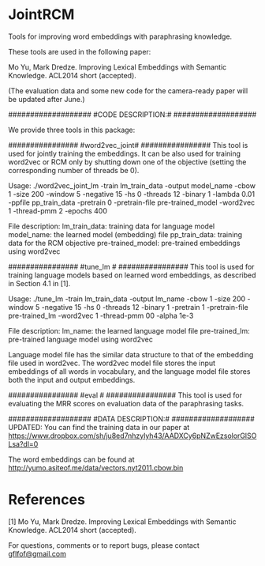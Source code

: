 JointRCM
=======

Tools for improving word embeddings with paraphrasing knowledge.

These tools are used in the following paper:

Mo Yu, Mark Dredze. Improving Lexical Embeddings with Semantic Knowledge. ACL2014 short (accepted).

(The evaluation data and some new code for the camera-ready paper will be updated after June.)

###################
#CODE DESCRIPTION:#
###################

We provide three tools in this package:

################
#word2vec_joint#
################
This tool is used for jointly training the embeddings. It can be also used for training word2vec or RCM only by shutting down one of the objective (setting the corresponding number of threads be 0).

Usage:
./word2vec_joint_lm -train lm_train_data -output model_name -cbow 1 -size 200 -window 5 -negative 15 -hs 0 -threads 12 -binary 1 -lambda 0.01 -ppfile pp_train_data -pretrain 0 -pretrain-file pre-trained_model -word2vec 1 -thread-pmm 2 -epochs 400

File description:
lm_train_data: training data for language model
model_name: the learned model (embedding) file
pp_train_data: training data for the RCM objective
pre-trained_model: pre-trained embeddings using word2vec

################
#tune_lm       #
################
This tool is used for training language models based on learned word embeddings, as described in Section 4.1 in [1].

Usage:
./tune_lm -train lm_train_data -output lm_name -cbow 1 -size 200 -window 5 -negative 15 -hs 0 -threads 12 -binary 1 -pretrain 1 -pretrain-file pre-trained_lm -word2vec 1 -thread-pmm 00 -alpha 1e-3

File description:
lm_name: the learned language model file
pre-trained_lm: pre-trained language model using word2vec

Language model file has the similar data structure to that of the embedding file used in word2vec. The word2vec model file stores the input embeddings of all words in vocabulary, and the language model file stores both the input and output embeddings.

################
#eval          #
################
This tool is used for evaluating the MRR scores on evaluation data of the paraphrasing tasks.

###################
#DATA DESCRIPTION:#
###################
UPDATED:
You can find the training data in our paper at https://www.dropbox.com/sh/ju8ed7nhzylyh43/AADXCy6pNZwEzsolorGlSOLsa?dl=0

The word embeddings can be found at http://yumo.asiteof.me/data/vectors.nyt2011.cbow.bin

References
=======
[1] Mo Yu, Mark Dredze. Improving Lexical Embeddings with Semantic Knowledge. ACL2014 short (accepted).

For questions, comments or to report bugs, please contact gflfof@gmail.com

